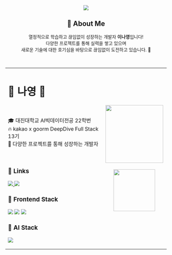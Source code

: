 <!-- 헤더 -->
<p align="center">
  <img src="https://capsule-render.vercel.app/api?type=waving&color=90EE90&fontColor=ffffff&section=header&text=Welcome!"/>
</p>

<!-- About Me -->
<h2 align="center">🌱 About Me</h2>
<p align="center">
  열정적으로 학습하고 끊임없이 성장하는 개발자 <strong>이나영</strong>입니다! <br/>
  다양한 프로젝트를 통해 실력을 쌓고 있으며 <br/>
  새로운 기술에 대한 호기심을 바탕으로 끊임없이 도전하고 있습니다.  🚀
</p>
<br/>

<!-- 좌우 2단 테이블 시작 -->
<div align="center">
  <table>
    <tr>
      <!-- 왼쪽: 소개 및 스택 -->
      <td align="left" width="60%">
        <h1>🐣 나영 🐣</h1>
        <br/>
        <!-- 간단 소개 -->
        <p>
          🎓 대진대학교 AI빅데이터전공 22학번 <br/>
          🔥 kakao x goorm DeepDive Full Stack 13기 <br/>
          🚀 다양한 프로젝트를 통해 성장하는 개발자
        </p>
        <br/>
        <!-- 링크 -->
        <h3>🔗 Links</h3>
        <p>
          <a href="https://github.com/lnylnylnylny" target="_blank">
            <img src="https://img.shields.io/badge/GitHub-181717?style=flat-square&logo=github&logoColor=white"/>
          </a>
          <a href="https://lnylnylnylny.tistory.com" target="_blank">
            <img src="https://img.shields.io/badge/Tistory-000000?style=flat-square&logo=tistory&logoColor=white"/>
          </a>
        </p>
        <!-- 스택 소개 -->
        <h3>🎨 Frontend Stack</h3>
        <p>
          <img src="https://img.shields.io/badge/React-61DAFB?style=flat-square&logo=react&logoColor=white"/>
          <img src="https://img.shields.io/badge/JavaScript-F7DF1E?style=flat-square&logo=javascript&logoColor=black"/>
          <img src="https://img.shields.io/badge/Vite-646CFF?style=flat-square&logo=vite&logoColor=white"/>
        </p>
        <h3>🧠 AI Stack</h3>
        <p>
          <img src="https://img.shields.io/badge/Python-3776AB?style=flat-square&logo=python&logoColor=white"/>
        </p>
      </td>
      <!-- 오른쪽: 깃허브 스탯 -->
      <td align="center" width="40%">
        <img src="https://github-readme-stats.vercel.app/api?username=lnylnylnylny&show_icons=true&theme=radical" height="180px"/>
        <br/><br/>
        <img src="https://github-readme-stats.vercel.app/api/top-langs/?username=lnylnylnylny&layout=compact&theme=radical" height="130px"/>
      </td>
    </tr>
  </table>
</div>

